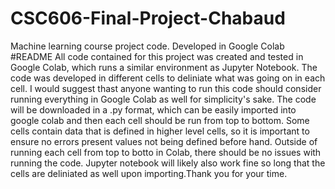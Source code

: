 # CSC606-Final-Project-Chabaud
Machine learning course project code. Developed in Google Colab
#README
All code contained for this project was created and tested in Google Colab, which runs a similar environment as Jupyter Notebook. The code was developed in different cells to deliniate what was going on in each cell. I would suggest thast anyone wanting to run this code should consider running everything in Google Colab as well for simplicity's sake. The code will be downloaded in a .py format, which can be easily imported into google colab and then each cell should be run from top to bottom. Some cells contain data that is defined in higher level cells, so it is important to ensure no errors present values not being defined before hand. Outside of running each cell from top to botto in Colab, there should be no issues with running the code. Jupyter notebook will likely also work fine so long that the cells are deliniated as well upon importing.Thank you for your time. 
